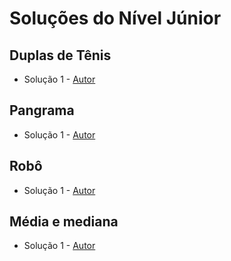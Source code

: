 # Soluções do Nível Júnior

## Duplas de Tênis
- Solução 1 - [Autor]() <Insira o link para o seu github nos parenteses>

<Se possivel insira uma breve explicacao da solucao>

## Pangrama
- Solução 1 - [Autor]() <Insira o link para o seu github nos parenteses>

<Se possivel insira uma breve explicacao da solucao>

## Robô
- Solução 1 - [Autor]() <Insira o link para o seu github nos parenteses>

<Se possivel insira uma breve explicacao da solucao>

## Média e mediana
- Solução 1 - [Autor]() <Insira o link para o seu github nos parenteses>

<Se possivel insira uma breve explicacao da solucao>
